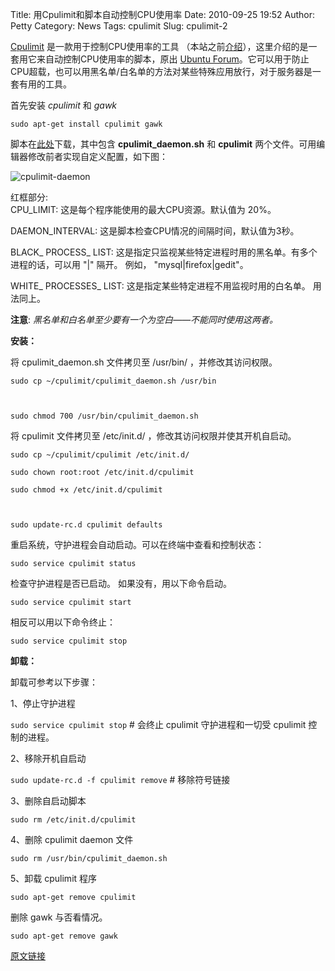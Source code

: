 Title: 用Cpulimit和脚本自动控制CPU使用率
Date: 2010-09-25 19:52
Author: Petty
Category: News
Tags: cpulimit
Slug: cpulimit-2

[Cpulimit](http://cpulimit.sourceforge.net/)
是一款用于控制CPU使用率的工具
（本站之前[介绍](http://linuxtoy.org/archives/cpulimit.html)），这里介绍的是一套用它来自动控制CPU使用率的脚本，原出
[Ubuntu
Forum](http://ubuntuforums.org/showthread.php?t=992706)。它可以用于防止CPU超载，也可以用黑名单/白名单的方法对某些特殊应用放行，对于服务器是一套有用的工具。

首先安装 *cpulimit* 和 *gawk*

`sudo apt-get install cpulimit gawk`

脚本在[此处](http://dl.dropbox.com/u/6864546/cpulimit.tar.gz)下载，其中包含
**cpulimit\_daemon.sh** 和 **cpulimit**
两个文件。可用编辑器修改前者实现自定义配置，如下图：  

![cpulimit-daemon](http://images.maketecheasier.com/2010/09/cpulimit-edit-daemon.png)

红框部分:  
CPU\_LIMIT: 这是每个程序能使用的最大CPU资源。默认值为 20%。

DAEMON\_INTERVAL: 这是脚本检查CPU情况的间隔时间，默认值为3秒。

BLACK\_ PROCESS\_ LIST:
这是指定只监视某些特定进程时用的黑名单。有多个进程的话，可以用 "|"
隔开。 例如， "mysql|firefox|gedit"。

WHITE\_ PROCESSES\_ LIST: 这是指定某些特定进程不用监视时用的白名单。
用法同上。

**注意**: *黑名单和白名单至少要有一个为空白——不能同时使用这两者。*

**安装：**

将 cpulimit\_daemon.sh 文件拷贝至 /usr/bin/ ，并修改其访问权限。

`sudo cp ~/cpulimit/cpulimit_daemon.sh /usr/bin`

` `

`sudo chmod 700 /usr/bin/cpulimit_daemon.sh`

将 cpulimit 文件拷贝至 /etc/init.d/ ，修改其访问权限并使其开机自启动。

`sudo cp ~/cpulimit/cpulimit /etc/init.d/`

`sudo chown root:root /etc/init.d/cpulimit`

`sudo chmod +x /etc/init.d/cpulimit`

` `

`sudo update-rc.d cpulimit defaults`

重启系统，守护进程会自动启动。可以在终端中查看和控制状态：

`sudo service cpulimit status`

检查守护进程是否已启动。 如果没有，用以下命令启动。

`sudo service cpulimit start`

相反可以用以下命令终止：

`sudo service cpulimit stop`

**卸载：**

卸载可参考以下步骤：

1、停止守护进程

`sudo service cpulimit stop` # 会终止 cpulimit 守护进程和一切受
cpulimit 控制的进程。

2、移除开机自启动

`sudo update-rc.d -f cpulimit remove` # 移除符号链接

3、删除自启动脚本

`sudo rm /etc/init.d/cpulimit`

4、删除 cpulimit daemon 文件

`sudo rm /usr/bin/cpulimit_daemon.sh`

5、卸载 cpulimit 程序

`sudo apt-get remove cpulimit`

删除 gawk 与否看情况。

`sudo apt-get remove gawk`

[原文链接](http://maketecheasier.com/limit-cpu-usage-of-any-process-in-linux/2010/09/22)
